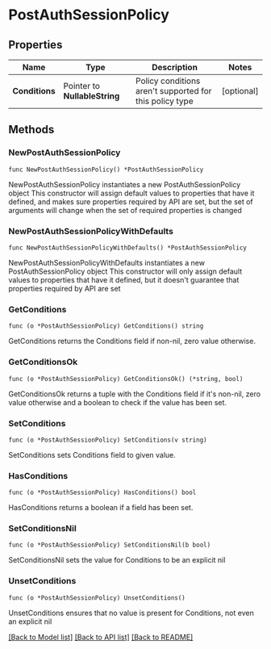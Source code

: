 # PostAuthSessionPolicy

## Properties

Name | Type | Description | Notes
------------ | ------------- | ------------- | -------------
**Conditions** | Pointer to **NullableString** | Policy conditions aren&#39;t supported for this policy type | [optional] 

## Methods

### NewPostAuthSessionPolicy

`func NewPostAuthSessionPolicy() *PostAuthSessionPolicy`

NewPostAuthSessionPolicy instantiates a new PostAuthSessionPolicy object
This constructor will assign default values to properties that have it defined,
and makes sure properties required by API are set, but the set of arguments
will change when the set of required properties is changed

### NewPostAuthSessionPolicyWithDefaults

`func NewPostAuthSessionPolicyWithDefaults() *PostAuthSessionPolicy`

NewPostAuthSessionPolicyWithDefaults instantiates a new PostAuthSessionPolicy object
This constructor will only assign default values to properties that have it defined,
but it doesn't guarantee that properties required by API are set

### GetConditions

`func (o *PostAuthSessionPolicy) GetConditions() string`

GetConditions returns the Conditions field if non-nil, zero value otherwise.

### GetConditionsOk

`func (o *PostAuthSessionPolicy) GetConditionsOk() (*string, bool)`

GetConditionsOk returns a tuple with the Conditions field if it's non-nil, zero value otherwise
and a boolean to check if the value has been set.

### SetConditions

`func (o *PostAuthSessionPolicy) SetConditions(v string)`

SetConditions sets Conditions field to given value.

### HasConditions

`func (o *PostAuthSessionPolicy) HasConditions() bool`

HasConditions returns a boolean if a field has been set.

### SetConditionsNil

`func (o *PostAuthSessionPolicy) SetConditionsNil(b bool)`

 SetConditionsNil sets the value for Conditions to be an explicit nil

### UnsetConditions
`func (o *PostAuthSessionPolicy) UnsetConditions()`

UnsetConditions ensures that no value is present for Conditions, not even an explicit nil

[[Back to Model list]](../README.md#documentation-for-models) [[Back to API list]](../README.md#documentation-for-api-endpoints) [[Back to README]](../README.md)


